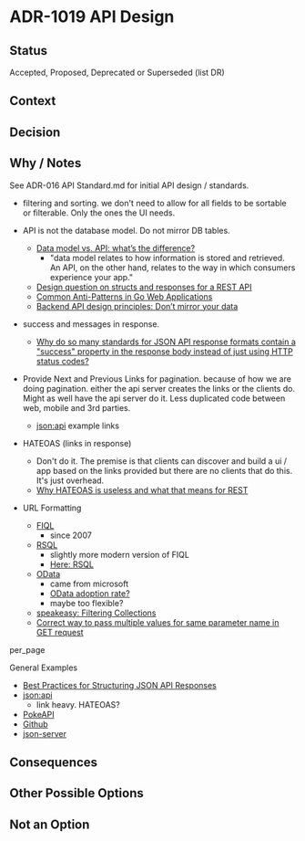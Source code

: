 # ADR-1019 API Design

## Status

Accepted, Proposed, Deprecated or Superseded (list DR)

## Context



## Decision



## Why / Notes

See ADR-016 API Standard.md for initial API design / standards.

- filtering and sorting. we don't need to allow for all fields to be sortable or filterable.
Only the ones the UI needs.



- API is not the database model. Do not mirror DB tables.
  - [Data model vs. API: what’s the difference?](https://tyk.io/blog/your-data-model-is-not-an-api/)
    - "data model relates to how information is stored and retrieved. An API, on the other hand, relates to the way in which consumers experience your app."
  - [Design question on structs and responses for a REST API](https://www.reddit.com/r/golang/comments/pf4vjv/design_question_on_structs_and_responses_for_a/)
  - [Common Anti-Patterns in Go Web Applications](https://threedots.tech/post/common-anti-patterns-in-go-web-applications/#a-single-model-couples-your-application)
  - [Backend API design principles: Don’t mirror your data](https://ravendb.net/articles/backend-api-design-principles-dont-mirror-your-data)

- success and messages in response.
  - [Why do so many standards for JSON API response formats contain a "success" property in the response body instead of just using HTTP status codes?](https://softwareengineering.stackexchange.com/questions/437529/why-do-so-many-standards-for-json-api-response-formats-contain-a-success-prope)

- Provide Next and Previous Links for pagination. because of how we are doing pagination.
  either the api server creates the links or the clients do. Might as well have the api server
  do it. Less duplicated code between web, mobile and 3rd parties.
  - [json:api](https://jsonapi.org/) example links

- HATEOAS (links in response)
  - Don't do it. The premise is that clients can discover and build a ui / app based
  on the links provided but there are no clients that do this. It's just overhead.
  - [Why HATEOAS is useless and what that means for REST](https://www.reddit.com/r/programming/comments/80bul4/why_hateoas_is_useless_and_what_that_means_for/)

- URL Formatting

  - [FIQL](https://datatracker.ietf.org/doc/html/draft-nottingham-atompub-fiql-00)
    - since 2007
  - [RSQL]()
    - slightly more modern version of FIQL
    - [Here: RSQL](https://www.here.com/docs/bundle/data-client-library-developer-guide-java-scala/page/client/rsql.html)  
  - [OData](https://www.odata.org/)
    - came from microsoft
    - [OData adoption rate?](https://www.reddit.com/r/dotnet/comments/11eoa6d/odata_adoption_rate/)
    - maybe too flexible?
  - [speakeasy: Filtering Collections](https://www.speakeasy.com/api-design/filtering-responses)
  - [Correct way to pass multiple values for same parameter name in GET request](https://stackoverflow.com/questions/24059773/correct-way-to-pass-multiple-values-for-same-parameter-name-in-get-request)


per_page


General Examples
- [Best Practices for Structuring JSON API Responses](https://sahinur.medium.com/best-practices-for-structuring-json-api-responses-24881e7add2f)
- [json:api](https://jsonapi.org/)
  - link heavy. HATEOAS?
- [PokeAPI](https://pokeapi.co/docs/v2#info)
- [Github](https://docs.github.com/en/rest?apiVersion=2022-11-28)
- [json-server](https://github.com/typicode/json-server)


## Consequences


## Other Possible Options


## Not an Option

